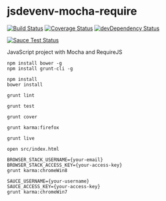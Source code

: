 jsdevenv-mocha-require
======================

[![Build Status](https://travis-ci.org/larsthorup/jsdevenv-mocha-require.png)](https://travis-ci.org/larsthorup/jsdevenv-mocha-require) 
[![Coverage Status](https://coveralls.io/repos/larsthorup/jsdevenv-mocha-require/badge.png?branch=master)](https://coveralls.io/r/larsthorup/jsdevenv-mocha-require?branch=master) 
[![devDependency Status](https://david-dm.org/larsthorup/jsdevenv-mocha-require/dev-status.png)](https://david-dm.org/larsthorup/jsdevenv-mocha-require#info=devDependencies)

[![Sauce Test Status](https://saucelabs.com/browser-matrix/larsthorup.svg)](https://saucelabs.com/u/larsthorup)

JavaScript project with Mocha and RequireJS

    npm install bower -g
    npm install grunt-cli -g
    
    npm install
    bower install
    
    grunt lint
    
    grunt test
    
    grunt cover

    grunt karma:firefox

    grunt live
    
    open src/index.html
    
    BROWSER_STACK_USERNAME={your-email}
    BROWSER_STACK_ACCESS_KEY={your-access-key}
    grunt karma:chromeWin8

    SAUCE_USERNAME={your-username}
    SAUCE_ACCESS_KEY={your-access-key}
    grunt karma:chromeWin7

    